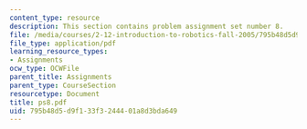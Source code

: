 ```yaml
---
content_type: resource
description: This section contains problem assignment set number 8.
file: /media/courses/2-12-introduction-to-robotics-fall-2005/795b48d5d9f133f3244401a8d3bda649_ps8.pdf
file_type: application/pdf
learning_resource_types:
- Assignments
ocw_type: OCWFile
parent_title: Assignments
parent_type: CourseSection
resourcetype: Document
title: ps8.pdf
uid: 795b48d5-d9f1-33f3-2444-01a8d3bda649
---
```

